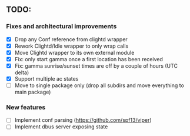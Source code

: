 ## TODO:

### Fixes and architectural improvements
- [x] Drop any Conf reference from clightd wrapper
- [x] Rework Clightd/Idle wrapper to only wrap calls
- [x] Move Clightd wrapper to its own external module
- [x] Fix: only start gamma once a first location has been received
- [x] Fix: gamma sunrise/sunset times are off by a couple of hours (UTC delta)
- [x] Support multiple ac states
- [ ] Move to single package only (drop all subdirs and move everything to main package)

### New features
- [ ] Implement conf parsing (https://github.com/spf13/viper)
- [ ] Implement dbus server exposing state
